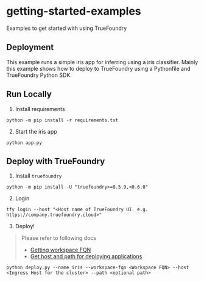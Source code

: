 # getting-started-examples
Examples to get started with using TrueFoundry

Deployment
---
This example runs a simple iris app for inferring using a iris classifier.
Mainly this example shows how to deploy to TrueFoundry using a Pythonfile and TrueFoundry Python SDK.

## Run Locally

1. Install requirements

```shell
python -m pip install -r requirements.txt
```

2. Start the iris app

```shell
python app.py
```

## Deploy with TrueFoundry

1. Install `truefoundry`

```shell
python -m pip install -U "truefoundry>=0.5.9,<0.6.0"
```

2. Login

```shell
tfy login --host "<Host name of TrueFoundry UI. e.g. https://company.truefoundry.cloud>"
```

3. Deploy!

> Please refer to following docs
> - [Getting workspace FQN](https://docs.truefoundry.com/docs/key-concepts#getting-workspace-fqn)
> - [Get host and path for deploying applications](https://docs.truefoundry.com/docs/define-ports-and-domains#identifying-available-domains)

```shell
python deploy.py --name iris --workspace-fqn <Workspace FQN> --host <Ingress Host for the cluster> --path <optional path>
```
